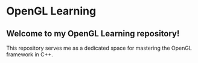 # OpenGL Learning
## Welcome to my OpenGL Learning repository!

This repository serves me as a dedicated space for mastering the OpenGL framework in C++.